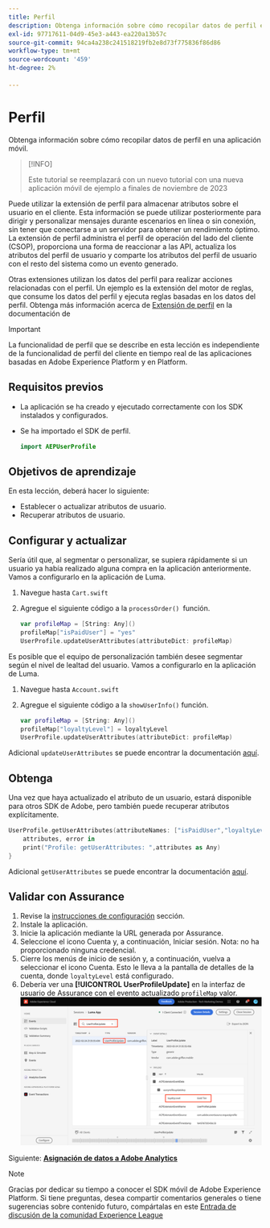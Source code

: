 ```yaml
---
title: Perfil
description: Obtenga información sobre cómo recopilar datos de perfil en una aplicación móvil.
exl-id: 97717611-04d9-45e3-a443-ea220a13b57c
source-git-commit: 94ca4a238c241518219fb2e8d73f775836f86d86
workflow-type: tm+mt
source-wordcount: '459'
ht-degree: 2%

---
```


# Perfil

Obtenga información sobre cómo recopilar datos de perfil en una aplicación móvil.

>[!INFO]
>
> Este tutorial se reemplazará con un nuevo tutorial con una nueva aplicación móvil de ejemplo a finales de noviembre de 2023

Puede utilizar la extensión de perfil para almacenar atributos sobre el usuario en el cliente. Esta información se puede utilizar posteriormente para dirigir y personalizar mensajes durante escenarios en línea o sin conexión, sin tener que conectarse a un servidor para obtener un rendimiento óptimo. La extensión de perfil administra el perfil de operación del lado del cliente (CSOP), proporciona una forma de reaccionar a las API, actualiza los atributos del perfil de usuario y comparte los atributos del perfil de usuario con el resto del sistema como un evento generado.

Otras extensiones utilizan los datos del perfil para realizar acciones relacionadas con el perfil. Un ejemplo es la extensión del motor de reglas, que consume los datos del perfil y ejecuta reglas basadas en los datos del perfil. Obtenga más información acerca de [Extensión de perfil](https://developer.adobe.com/client-sdks/documentation/profile/) en la documentación de

>[!IMPORTANT]
>
>La funcionalidad de perfil que se describe en esta lección es independiente de la funcionalidad de perfil del cliente en tiempo real de las aplicaciones basadas en Adobe Experience Platform y en Platform.


## Requisitos previos

* La aplicación se ha creado y ejecutado correctamente con los SDK instalados y configurados.
* Se ha importado el SDK de perfil.

  ```swift
  import AEPUserProfile
  ```

## Objetivos de aprendizaje

En esta lección, deberá hacer lo siguiente:

* Establecer o actualizar atributos de usuario.
* Recuperar atributos de usuario.


## Configurar y actualizar

Sería útil que, al segmentar o personalizar, se supiera rápidamente si un usuario ya había realizado alguna compra en la aplicación anteriormente. Vamos a configurarlo en la aplicación de Luma.

1. Navegue hasta `Cart.swift`

1. Agregue el siguiente código a la `processOrder() `función.

   ```swift
   var profileMap = [String: Any]()
   profileMap["isPaidUser"] = "yes"
   UserProfile.updateUserAttributes(attributeDict: profileMap)
   ```

Es posible que el equipo de personalización también desee segmentar según el nivel de lealtad del usuario. Vamos a configurarlo en la aplicación de Luma.

1. Navegue hasta `Account.swift`

1. Agregue el siguiente código a la `showUserInfo()` función.

   ```swift
   var profileMap = [String: Any]()
   profileMap["loyaltyLevel"] = loyaltyLevel
   UserProfile.updateUserAttributes(attributeDict: profileMap)
   ```

Adicional `updateUserAttributes` se puede encontrar la documentación [aquí](https://developer.adobe.com/client-sdks/documentation/profile/api-reference/#updateuserattribute).

## Obtenga

Una vez que haya actualizado el atributo de un usuario, estará disponible para otros SDK de Adobe, pero también puede recuperar atributos explícitamente.

```swift
UserProfile.getUserAttributes(attributeNames: ["isPaidUser","loyaltyLevel"]){
    attributes, error in
    print("Profile: getUserAttributes: ",attributes as Any)
}
```

Adicional `getUserAttributes` se puede encontrar la documentación [aquí](https://developer.adobe.com/client-sdks/documentation/profile/api-reference/#getuserattributes).

## Validar con Assurance

1. Revise la [instrucciones de configuración](assurance.md) sección.
1. Instale la aplicación.
1. Inicie la aplicación mediante la URL generada por Assurance.
1. Seleccione el icono Cuenta y, a continuación, Iniciar sesión. Nota: no ha proporcionado ninguna credencial.
1. Cierre los menús de inicio de sesión y, a continuación, vuelva a seleccionar el icono Cuenta. Esto le lleva a la pantalla de detalles de la cuenta, donde `loyaltyLevel` está configurado.
1. Debería ver una **[!UICONTROL UserProfileUpdate]** en la interfaz de usuario de Assurance con el evento actualizado `profileMap` valor.
   ![validar perfil](assets/mobile-profile-validate.png)

Siguiente: **[Asignación de datos a Adobe Analytics](analytics.md)**

>[!NOTE]
>
>Gracias por dedicar su tiempo a conocer el SDK móvil de Adobe Experience Platform. Si tiene preguntas, desea compartir comentarios generales o tiene sugerencias sobre contenido futuro, compártalas en este [Entrada de discusión de la comunidad Experience League](https://experienceleaguecommunities.adobe.com/t5/adobe-experience-platform-launch/tutorial-discussion-implement-adobe-experience-cloud-in-mobile/td-p/443796)